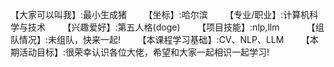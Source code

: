【大家可以叫我】:最小生成猪          
【坐标】:哈尔滨         
【专业/职业】:计算机科学与技术          
【兴趣爱好】:第五人格(doge)          
【项目技能】:nlp,llm            
【组队情况】:未组队，快来一起!          
【本课程学习基础】:CV、NLP、LLM          
【本期活动目标】:很荣幸认识各位大佬，希望和大家一起相识一起学习!   